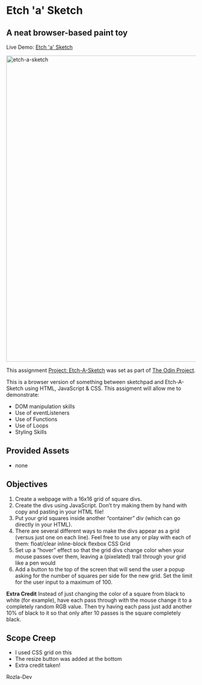 # Etch 'a' Sketch

## A neat browser-based paint toy

Live Demo: 
<a href="https://curveservices.github.io/etch_a_sketch/">Etch 'a' Sketch</a>

<img width="814" alt="etch-a-sketch" src="https://user-images.githubusercontent.com/101556296/220722832-bb34da78-2be6-4f5c-af7d-1268865381af.png">

This assignment <a href="https://www.theodinproject.com/lessons/foundations-etch-a-sketch">Project: Etch-A-Sketch</a> was set as part of <a href="https://www.theodinproject.com/">The Odin Project</a>. 

 This is a browser version of something between sketchpad and Etch-A-Sketch using HTML, JavaScript & CSS. 
 This assigment will allow me to demonstrate:

- DOM manipulation skills
- Use of eventListeners
- Use of Functions
- Use of Loops
- Styling Skills
 

## Provided Assets
- none

## Objectives

1. Create a webpage with a 16x16 grid of square divs.
2. Create the divs using JavaScript. Don’t try making them by hand with copy and pasting in your HTML file!
3. Put your grid squares inside another “container” div (which can go directly in your HTML).
4. There are several different ways to make the divs appear as a grid (versus just one on each line). Feel free to use any or play with each of them: 
float/clear
inline-block
flexbox
CSS Grid
5. Set up a “hover” effect so that the grid divs change color when your mouse passes over them, leaving a (pixelated) trail through your grid like a pen would
6. Add a button to the top of the screen that will send the user a popup asking for the number of squares per side for the new grid. Set the limit for the user input to a maximum of 100.

**Extra Credit**
Instead of just changing the color of a square from black to white (for example), have each pass through with the mouse change it to a completely random RGB value. Then try having each pass just add another 10% of black to it so that only after 10 passes is the square completely black.

## Scope Creep

- I used CSS grid on this
- The resize button was added at the bottom
- Extra credit taken!

Rozla-Dev 